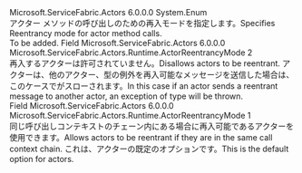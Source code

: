 <Type Name="ActorReentrancyMode" FullName="Microsoft.ServiceFabric.Actors.Runtime.ActorReentrancyMode">
  <TypeSignature Language="C#" Value="public enum ActorReentrancyMode" />
  <TypeSignature Language="ILAsm" Value=".class public auto ansi sealed ActorReentrancyMode extends System.Enum" />
  <TypeSignature Language="DocId" Value="T:Microsoft.ServiceFabric.Actors.Runtime.ActorReentrancyMode" />
  <TypeSignature Language="VB.NET" Value="Public Enum ActorReentrancyMode" />
  <TypeSignature Language="F#" Value="type ActorReentrancyMode = " />
  <AssemblyInfo>
    <AssemblyName>Microsoft.ServiceFabric.Actors</AssemblyName>
    <AssemblyVersion>6.0.0.0</AssemblyVersion>
  </AssemblyInfo>
  <Base>
    <BaseTypeName>System.Enum</BaseTypeName>
  </Base>
  <Docs>
    <summary>
            <span data-ttu-id="0b112-101">アクター メソッドの呼び出しのための再入モードを指定します。</span><span class="sxs-lookup"><span data-stu-id="0b112-101">Specifies Reentrancy mode for actor method calls.</span></span>
            </summary>
    <remarks>To be added.</remarks>
  </Docs>
  <Members>
    <Member MemberName="Disallowed">
      <MemberSignature Language="C#" Value="Disallowed" />
      <MemberSignature Language="ILAsm" Value=".field public static literal valuetype Microsoft.ServiceFabric.Actors.Runtime.ActorReentrancyMode Disallowed = int32(2)" />
      <MemberSignature Language="DocId" Value="F:Microsoft.ServiceFabric.Actors.Runtime.ActorReentrancyMode.Disallowed" />
      <MemberSignature Language="VB.NET" Value="Disallowed" />
      <MemberSignature Language="F#" Value="Disallowed = 2" Usage="Microsoft.ServiceFabric.Actors.Runtime.ActorReentrancyMode.Disallowed" />
      <MemberType>Field</MemberType>
      <AssemblyInfo>
        <AssemblyName>Microsoft.ServiceFabric.Actors</AssemblyName>
        <AssemblyVersion>6.0.0.0</AssemblyVersion>
      </AssemblyInfo>
      <ReturnValue>
        <ReturnType>Microsoft.ServiceFabric.Actors.Runtime.ActorReentrancyMode</ReturnType>
      </ReturnValue>
      <MemberValue>2</MemberValue>
      <Docs>
        <summary>
            <span data-ttu-id="0b112-102">再入するアクターは許可されていません。</span><span class="sxs-lookup"><span data-stu-id="0b112-102">Disallows actors to be reentrant.</span></span> <span data-ttu-id="0b112-103">アクターは、他のアクター、型の例外を再入可能なメッセージを送信した場合は、このケースで<see cref="T:System.Fabric.FabricException" />がスローされます。</span><span class="sxs-lookup"><span data-stu-id="0b112-103">In this case if an actor sends a reentrant message to another actor, an exception of type <see cref="T:System.Fabric.FabricException" /> will be thrown.</span></span>
            </summary>
      </Docs>
    </Member>
    <Member MemberName="LogicalCallContext">
      <MemberSignature Language="C#" Value="LogicalCallContext" />
      <MemberSignature Language="ILAsm" Value=".field public static literal valuetype Microsoft.ServiceFabric.Actors.Runtime.ActorReentrancyMode LogicalCallContext = int32(1)" />
      <MemberSignature Language="DocId" Value="F:Microsoft.ServiceFabric.Actors.Runtime.ActorReentrancyMode.LogicalCallContext" />
      <MemberSignature Language="VB.NET" Value="LogicalCallContext" />
      <MemberSignature Language="F#" Value="LogicalCallContext = 1" Usage="Microsoft.ServiceFabric.Actors.Runtime.ActorReentrancyMode.LogicalCallContext" />
      <MemberType>Field</MemberType>
      <AssemblyInfo>
        <AssemblyName>Microsoft.ServiceFabric.Actors</AssemblyName>
        <AssemblyVersion>6.0.0.0</AssemblyVersion>
      </AssemblyInfo>
      <ReturnValue>
        <ReturnType>Microsoft.ServiceFabric.Actors.Runtime.ActorReentrancyMode</ReturnType>
      </ReturnValue>
      <MemberValue>1</MemberValue>
      <Docs>
        <summary>
            <span data-ttu-id="0b112-104">同じ呼び出しコンテキストのチェーン内にある場合に再入可能であるアクターを使用できます。</span><span class="sxs-lookup"><span data-stu-id="0b112-104">Allows actors to be reentrant if they are in the same call context chain.</span></span> <span data-ttu-id="0b112-105">これは、アクターの既定のオプションです。</span><span class="sxs-lookup"><span data-stu-id="0b112-105">This is the default option for actors.</span></span>
            </summary>
      </Docs>
    </Member>
  </Members>
</Type>